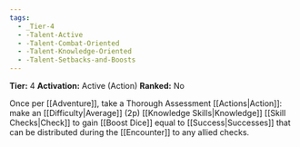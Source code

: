 ```yaml
---
tags:
  - _Tier-4
  - -Talent-Active
  - -Talent-Combat-Oriented
  - -Talent-Knowledge-Oriented
  - -Talent-Setbacks-and-Boosts
---
```

**Tier:** 4
**Activation:** Active (Action)
**Ranked:** No

Once per [[Adventure]], take a Thorough Assessment [[Actions|Action]]: make an [[Difficulty|Average]] (2p) [[Knowledge Skills|Knowledge]] [[Skill Checks|Check]] to gain [[Boost Dice]] equal to [[Success|Successes]] that can be distributed during the [[Encounter]] to any allied checks.